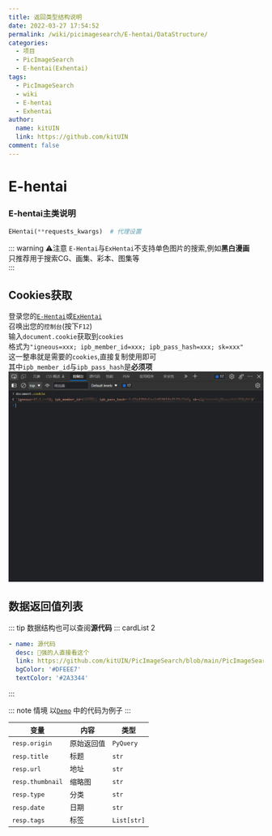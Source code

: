 ```yaml
---
title: 返回类型结构说明
date: 2022-03-27 17:54:52
permalink: /wiki/picimagesearch/E-hentai/DataStructure/
categories:
  - 项目
  - PicImageSearch
  - E-hentai(Exhentai)
tags:
  - PicImageSearch
  - wiki
  - E-hentai
  - Exhentai
author: 
  name: kitUIN
  link: https://github.com/kitUIN
comment: false
---
```

# E-hentai

### E-hentai主类说明
```python
EHentai(**requests_kwargs)  # 代理设置
```
::: warning ⚠注意
`E-Hentai`与`ExHentai`不支持单色图片的搜索,例如**黑白漫画**  
只推荐用于搜索CG、画集、彩本、图集等  
:::

## Cookies获取
登录您的[`E-Hentai`](https://e-hentai.org/)或[`ExHentai`](https://exhentai.org/)  
召唤出您的`控制台`(按下`F12`)  
输入`document.cookie`获取到`cookies`  
格式为`"igneous=xxx; ipb_member_id=xxx; ipb_pass_hash=xxx; sk=xxx"`  
这一整串就是需要的`cookies`,直接复制使用即可  
其中`ipb_member_id`与`ipb_pass_hash`是**必须项**
![控制台获取cookies](/img/excookies.png)  
## 数据返回值列表
::: tip 
数据结构也可以查阅**源代码**
::: cardList 2
```yaml
- name: 源代码
  desc: 🚀强的人直接看这个
  link: https://github.com/kitUIN/PicImageSearch/blob/main/PicImageSearch/model/ehentai.py
  bgColor: '#DFEEE7'
  textColor: '#2A3344'
```
:::

::: note 情境
以[`Demo`](/wiki/picimagesearch/E-hentai/Demo#示例) 中的代码为例子
:::

| 变量               | 内容    | 类型          |
|------------------|-------|-------------|
| `resp.origin`    | 原始返回值 | `PyQuery`   |
| `resp.title`     | 标题    | `str`       |
| `resp.url`       | 地址    | `str`       |
| `resp.thumbnail` | 缩略图   | `str`       |
| `resp.type`      | 分类    | `str`       |
| `resp.date`      | 日期    | `str`       |
| `resp.tags`      | 标签    | `List[str]` |
